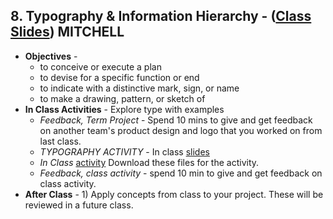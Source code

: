 ## 8. Typography & Information Hierarchy  -  ([Class Slides](https://docs.google.com/presentation/d/1uzPL2sBMi7lrcT4lTPU4f8YpAnbI9W8k-OwQ0a5ptGo/edit#slide=id.g448915df68_2_0)) MITCHELL
  - **Objectives** - 
    - to conceive or execute a plan 
    - to devise for a specific function or end
    - to indicate with a distinctive mark, sign, or name
    - to make a drawing, pattern, or sketch of
  - **In Class Activities** - Explore type with examples
    - *Feedback, Term Project* - Spend 10 mins to give and get feedback on another team's product design and logo that you worked on from last class. 
    - *TYPOGRAPHY ACTIVITY* - In class [slides](https://github.com/Product-College-Courses/SPD-Type-and-Design)
    - *In Class* [activity](https://github.com/Product-College-Courses/SPD-Type-design-and-information-hierarchy/raw/master/exercise.zip) Download these files for the activity.
    - *Feedback, class activity* - spend 10 min to give and get feedback on class activity. 
  - **After Class** - 1) Apply concepts from class to your project. These will be reviewed in a future class.  
 